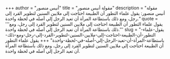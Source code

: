 +++
author = "أنيس منصور"
title = "مقولة أنيس منصور"
description = "مقولة أنيس منصور: يقول علماء التطور أن الطبيعة احتاجت إلى ملايين السنين لتطوير القرد إلى رجل، ومع ذلك باستطاعة المرأة أن تعيد الرجل إلي أصله في لحظة واحدة."
quote = '''يقول علماء التطور أن الطبيعة احتاجت إلى ملايين السنين لتطوير القرد إلى رجل، ومع ذلك باستطاعة المرأة أن تعيد الرجل إلي أصله في لحظة واحدة.'''
slug = "يقول-علماء-التطور-أن-الطبيعة-احتاجت-إلى-ملايين-السنين-لتطوير-القرد-إلى-رجل-ومع-ذلك-باستطاعة-المرأة-أن-تعيد-الرجل-إلي-أصله-في-لحظة-واحدة"
+++
يقول علماء التطور أن الطبيعة احتاجت إلى ملايين السنين لتطوير القرد إلى رجل، ومع ذلك باستطاعة المرأة أن تعيد الرجل إلي أصله في لحظة واحدة.
